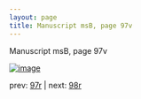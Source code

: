 ```yaml
---
layout: page
title: Manuscript msB, page 97v
---
```


Manuscript msB, page 97v

[![image](http://www.homermultitext.org/iipsrv?OBJ=IIP,1.0&FIF=/project/homer/pyramidal/deepzoom/hmt/vbbifolio/v1/vb_97v_98r.tif&WID=100&CVT=JPEG)](http://www.homermultitext.org/ict2/?urn=urn:cite2:hmt:vbbifolio.v1:vb_97v_98r)

prev:  [97r](../97r) | next:  [98r](../98r)

